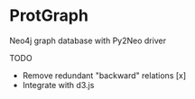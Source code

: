 # ProtGraph
Neo4j graph database with Py2Neo driver 

TODO  
- Remove redundant "backward" relations  [x]
- Integrate with d3.js
